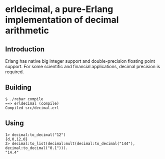 # erldecimal, a pure-Erlang implementation of decimal arithmetic

## Introduction

Erlang has native big integer support and double-precision floating
point support. For some scientific and financial applications, decimal
precision is required.

## Building

    $ ./rebar compile
    ==> erldecimal (compile)
    Compiled src/decimal.erl

## Using

    1> decimal:to_decimal("12")
    {d,0,12,0}
    2> decimal:to_list(decimal:mult(decimal:to_decimal("144"), decimal:to_decimal("0.1"))).
    "14.4"
